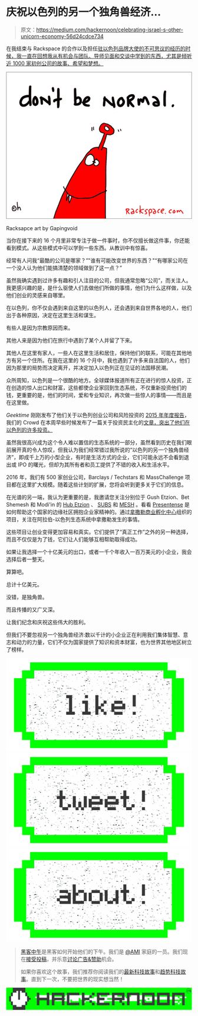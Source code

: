 # 庆祝以色列的另一个独角兽经济…

> 原文：<https://medium.com/hackernoon/celebrating-israel-s-other-unicorn-economy-56d24cdce734>

在我结束与 Rackspace 的合作以及担任[驻以色列品牌大使的不可思议的经历的时候，我一直在回想我从有机会与团队、导师见面和交谈中学到的东西，尤其是倾听近 1000 家初创公司的故事、希望和梦想。](http://www.alanweinkrantz.com)

![](img/514e440c468f72b5f990d6bf72349ffd.png)

Racksapce art by Gapingvoid

当你在接下来的 16 个月里非常专注于做一件事时，你不仅擅长做这件事，你还能看到模式。从这些模式中可以学到一些东西。从教训中有惊喜。

经常有人问我“最酷的公司是哪家？”"谁有可能改变世界的东西？"“有哪家公司在一个没人认为他们能搞清楚的领域做到了这一点？”

虽然我确实遇到过许多有趣和引人注目的公司，但我通常忽略“公司”，而关注人。我更感兴趣的是，是什么驱使人们去做他们所做的事情，他们为什么这样做，以及他们创业的灵感来自哪里。

在以色列，你不仅会遇到来自这里的以色列人，还会遇到来自世界各地的人，他们出于各种原因，决定在这里生活和谋生。

有些人是因为宗教原因而来。

其他人来是因为他们在旅行中遇到了某个人并留了下来。

其他人在这里有家人，一些人在这里生活和居住，保持他们的联系，可能在其他地方有另一个住所。在我在这里的 16 个月中，我也遇到了许多来自法国的人，他们因为那里的局势而决定离开，并决定加入以色列正在见证的法国移民潮。

众所周知，以色列是一个很酷的地方。全球媒体报道所有正在进行的惊人投资，正在创造的惊人出口和财富，这些都使企业家回到生态系统，不仅重新投资他们的钱，更重要的是，他们的时间，爱和专业知识，再次做一些惊人的事情——而且是在这里做。

*Geektime* 刚刚发布了他们关于以色列创业公司和风险投资的 [2015 年年度报告](http://l.facebook.com/l.php?u=http%3A%2F%2Fwww.geektime.com%2F2016%2F01%2F11%2Fannual-report-2015-startups-and-venture-capital-in-israel%2F&h=MAQFashVh&s=1)，我们的 Crowd 在本周早些时候发布了一篇关于投资民主化的[文章，突出了他们在以色列的许多投资。](http://l.facebook.com/l.php?u=http%3A%2F%2Fblog.ourcrowd.com%2Findex.php%2F2016%2F01%2F13%2Fthe-democratization-of-investing-ourcrowds-2015-year-in-review-infographic%2F&h=hAQFeezox&s=1)

虽然我很高兴成为这个令人难以置信的生态系统的一部分，虽然看到历史在我们眼前展开真的令人惊叹，但我认为我们经常错过我所说的“以色列的另一个独角兽经济”，即成千上万的小型企业，有时是生活方式的企业，它们可能永远不会看到退出或 IPO 的曙光，但却为其所有者和员工提供了不错的收入和生活水平。

2016 年，我们有 500 家创业公司，Barclays / Techstars 和 MassChallenge 项目都在这里扩大规模。随着这些计划的扩展，您将会听到更多关于它们的信息。

在光谱的另一端，我认为更重要的是，我邀请您关注分别位于 Gush Etzion、Bet Shemesh 和 Modi'in 的 [Hub Etzion](https://www.facebook.com/HubEtzion/?fref=ts) 、 [SUBS](https://www.facebook.com/subshq/) 和 [MESH](https://www.facebook.com/modiinhub/?fref=ts) 。看看 [Presentense](https://www.facebook.com/presentenseisrael/?fref=ts) 是如何帮助这个国家的边缘社区拥抱企业家精神的。通过[拿撒勒商业孵化中心](https://www.facebook.com/NBICNazTech/?fref=ts)组织的项目，关注在阿拉伯-以色列生态系统中拿撒勒发生的事情。

这些项目让创业变得更加容易和真实。它们提供了“真正工作”之外的另一种选择，而且不仅仅是为了钱，它们让人们能够互相帮助取得成功。

如果让我选择一个十亿美元的出口，或者一千个年收入一百万美元的小企业，我会选择后者一整天。

算算吧。

总计十亿美元。

没错，是独角兽。

而且传播的又广又深。

让我们纪念和庆祝这些伟大的胜利。

但我们不要忽视另一个独角兽经济:数以千计的小企业正在利用我们集体智慧、意志和动力的力量，它们不仅为国家提供了知识和资本财富，也为世界其他地区树立了榜样。

[![](img/50ef4044ecd4e250b5d50f368b775d38.png)](http://bit.ly/HackernoonFB)[![](img/979d9a46439d5aebbdcdca574e21dc81.png)](https://goo.gl/k7XYbx)[![](img/2930ba6bd2c12218fdbbf7e02c8746ff.png)](https://goo.gl/4ofytp)

> [黑客中午](http://bit.ly/Hackernoon)是黑客如何开始他们的下午。我们是 [@AMI](http://bit.ly/atAMIatAMI) 家庭的一员。我们现在[接受投稿](http://bit.ly/hackernoonsubmission)，并乐意[讨论广告&赞助](mailto:partners@amipublications.com)机会。
> 
> 如果你喜欢这个故事，我们推荐你阅读我们的[最新科技故事](http://bit.ly/hackernoonlatestt)和[趋势科技故事](https://hackernoon.com/trending)。直到下一次，不要把世界的现实想当然！

[![](img/be0ca55ba73a573dce11effb2ee80d56.png)](https://goo.gl/Ahtev1)